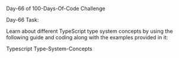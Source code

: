 Day-66 of 100-Days-Of-Code Challenge

Day-66 Task:

Learn about different TypeScript type system concepts by using the following guide and coding along with the examples provided in it:

Typescript Type-System-Concepts